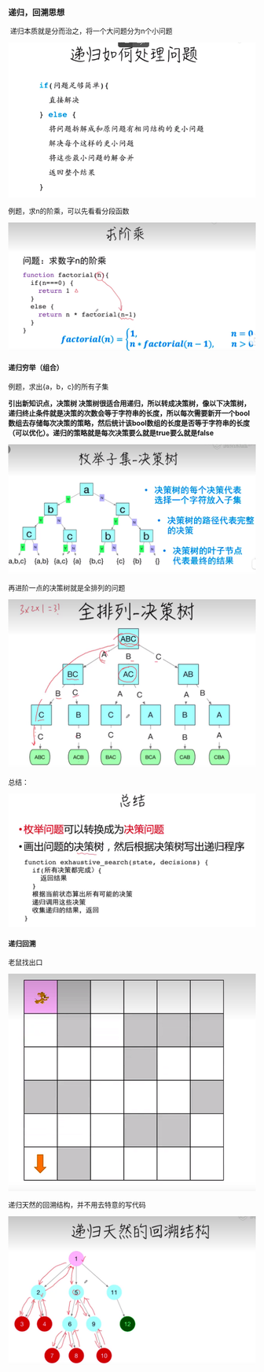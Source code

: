 ### 递归，回溯思想

​	递归本质就是分而治之，将一个大问题分为n个小问题

![image-20240519111319581](assets/image-20240519111319581.png)

例题，求n的阶乘，可以先看看分段函数

![image-20240519111429077](assets/image-20240519111429077.png)

#### 递归穷举（组合）

例题，求出{a，b，c}的所有子集

**引出新知识点，决策树 决策树很适合用递归，所以转成决策树，像以下决策树，递归终止条件就是决策的次数会等于字符串的长度，所以每次需要新开一个bool数组去存储每次决策的策略，然后统计该bool数组的长度是否等于字符串的长度（可以优化）。递归的策略就是每次决策要么就是true要么就是false**

![image-20240519123738689](assets/image-20240519123738689.png)

再进阶一点的决策树就是全排列的问题

![image-20240519125055770](assets/image-20240519125055770.png)

总结：

![image-20240519125423707](assets/image-20240519125423707.png)

#### 递归回溯

老鼠找出口

![image-20240519221202641](assets/image-20240519221202641.png)

递归天然的回溯结构，并不用去特意的写代码

![image-20240519221251117](assets/image-20240519221251117.png)

